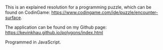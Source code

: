This is an explained resolution for a programming puzzle, which can be found on CodinGame: https://www.codingame.com/ide/puzzle/encounter-surface.

The application can be found on my Github page: https://kevinkhau.github.io/polygons/index.html

Programmed in JavaScript.
